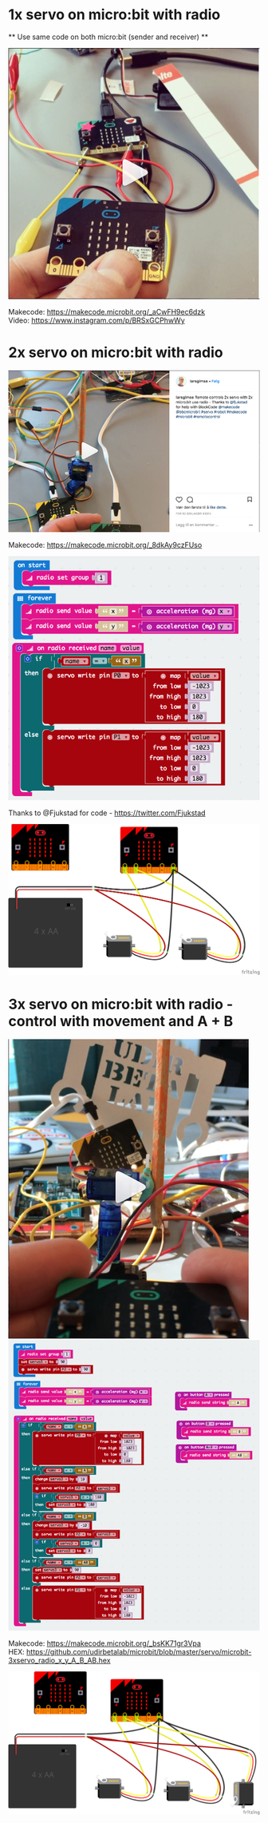 # 1x servo on micro:bit with radio

** Use same code on both micro:bit (sender and receiver) **

<a href="https://www.instagram.com/p/BRSxGCPhwWy"><img src="https://github.com/udirbetalab/microbit/blob/master/servo/servo_microbit.png"></a>

Makecode: https://makecode.microbit.org/_aCwFH9ec6dzk<br>
Video: https://www.instagram.com/p/BRSxGCPhwWy

# 2x servo on micro:bit with radio

<a href="https://www.instagram.com/p/BhrEgRfl1OE"><img src="https://github.com/udirbetalab/microbit/blob/master/servo/2servo_microbit_radio.png"></a>

Makecode: https://makecode.microbit.org/_8dkAy9czFUso<br>

<img src="https://github.com/udirbetalab/microbit/blob/master/servo/2xservo_x_y_radio.png">

Thanks to @Fjukstad for code - https://twitter.com/Fjukstad<br>

<img src="https://github.com/udirbetalab/microbit/blob/master/servo/2xservo_bb.png">

# 3x servo on micro:bit with radio - control with movement and A + B 

<a href="https://www.instagram.com/p/BhtOaaxAAfe"><img src="https://github.com/udirbetalab/microbit/blob/master/servo/3_servo_microbit.png"></a><br>
<img src="https://github.com/udirbetalab/microbit/blob/master/servo/3_servo_makecode.png"><br>

Makecode: https://makecode.microbit.org/_bsKK71gr3Vpa<br>
HEX: https://github.com/udirbetalab/microbit/blob/master/servo/microbit-3xservo_radio_x_y_A_B_AB.hex<br>

<img src="https://github.com/udirbetalab/microbit/blob/master/servo/3xservo_bb.png">
